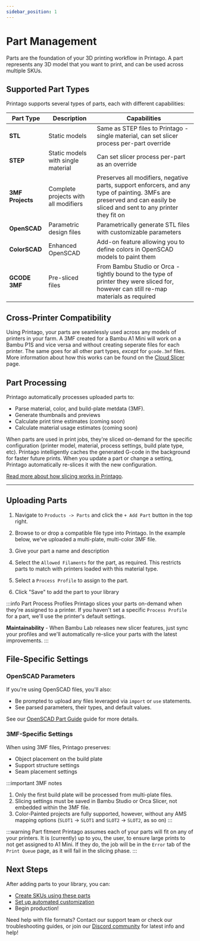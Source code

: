 ```yaml
---
sidebar_position: 1
---
```


# Part Management

Parts are the foundation of your 3D printing workflow in Printago. A part represents any 3D model that you want to print, and can be used across multiple SKUs.

## Supported Part Types

Printago supports several types of parts, each with different capabilities:

| Part Type | Description | Capabilities |
|-----------|-------------|--------------|
| **STL** | Static models | Same as STEP files to Printago - single material, can set slicer process per-part override |
| **STEP** | Static models with single material | Can set slicer process per-part as an override |
| **3MF Projects** | Complete projects with all modifiers | Preserves all modifiers, negative parts, support enforcers, and any type of painting. 3MFs are preserved and can easily be sliced and sent to any printer they fit on |
| **OpenSCAD** | Parametric design files | Parametrically generate STL files with customizable parameters |
| **ColorSCAD** | Enhanced OpenSCAD | Add-on feature allowing you to define colors in OpenSCAD models to paint them |
| **GCODE 3MF** | Pre-sliced files | From Bambu Studio or Orca - tightly bound to the type of printer they were sliced for, however can still re-map materials as required |

## Cross-Printer Compatibility

Using Printago, your parts are seamlessly used across any models of printers in your farm.  A 3MF created for a Bambu A1 Mini will work on a Bambu P1S and vice versa and without creating seperate files for each printer.  The same goes for all other part types, *except* for `gcode.3mf` files.  More information about how this works can be found on the [Cloud Slicer](/docs/printing/cloud-slicer.md) page.

## Part Processing
Printago automatically processes uploaded parts to:
- Parse material, color, and build-plate metdata (3MF).
- Generate thumbnails and previews
- Calculate print time estimates (coming soon)
- Calculate material usage estimates (coming soon)

When parts are used in print jobs, they're sliced on-demand for the specific configuration (printer model, material, process settings, build plate type, etc). Printago intelligently caches the generated G-code in the background for faster future prints. When you update a part or change a setting, Printago automatically re-slices it with the new configuration.  

[Read more about how slicing works in Printago](/docs/printing/cloud-slicer.md).

---

## Uploading Parts

1. Navigate to `Products -> Parts` and click the `+ Add Part` button in the top right.
2. Browse to or drop a compatible file type into Printago.  In the example below, we've uploaded a multi-plate, multi-color 3MF file. 


4. Give your part a name and description
5. Select the `Allowed Filaments` for the part, as required.  This restricts parts to match with printers loaded with this material type.

6. Select a `Process Profile` to assign to the part.
7. Click "Save" to add the part to your library

:::info Part Process Profiles
Printago slices your parts on-demand when they're assigned to a printer. If you haven't set a specific `Process Profile` for a part, we'll use the printer's default settings.

**Maintainability** - When Bambu Lab releases new slicer features, just sync your profiles and we'll automatically re-slice your parts with the latest improvements.
:::

## File-Specific Settings

### OpenSCAD Parameters
If you're using OpenSCAD files, you'll also:
- Be prompted to upload any files leveraged via `import` or `use` statements.
- See parsed parameters, their types, and default values.

See our [OpenSCAD Part Guide](./openscad/openscad-parts.md) guide for more details.

### 3MF-Specific Settings
When using 3MF files, Printago preserves:
- Object placement on the build plate
- Support structure settings
- Seam placement settings

:::important 3MF notes
1. Only the first build plate will be processed from multi-plate files.
2. Slicing settings must be saved in Bambu Studio or Orca Slicer, not embedded within the 3MF file.
3. Color-Painted projects are fully supported, however, without any AMS mapping options
     (`SLOT1` -> `SLOT1` and  `SLOT2` -> `SLOT2`, as so on)
:::

:::warning Part fitment
Printago assumes each of your parts will fit on any of your printers.  It is (currently) up to you, the user, to ensure large prints to not get assigned to A1 Mini.  If they do, the job will be in the `Error` tab of the `Print Queue` page, as it will fail in the slicing phase.
:::

## Next Steps

After adding parts to your library, you can:
- [Create SKUs using these parts](./sku-management.md)
- [Set up automated customization](./openscad/openscad-intro.md)
- Begin production!

Need help with file formats? Contact our support team or check our troubleshooting guides, or join our [Discord community](https://discord.gg/RCFA2u99De) for latest info and help!
